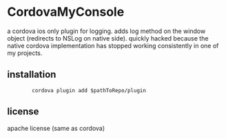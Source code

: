 # CordovaMyConsole

a cordova ios only plugin for logging.
adds log method on the window object (redirects to NSLog on native side).
quickly hacked because the native cordova implementation has stopped working consistently in one of my projects.

## installation

			cordova plugin add $pathToRepo/plugin

## license

apache license (same as cordova)
